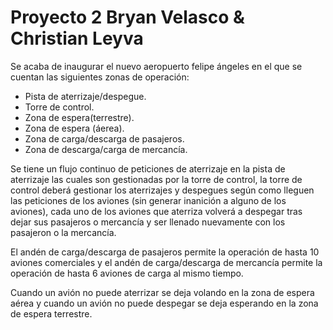
# Proyecto 2 Bryan Velasco & Christian Leyva

Se acaba de inaugurar el nuevo aeropuerto felipe ángeles en el que se cuentan las siguientes zonas de operación:
- Pista de aterrizaje/despegue.
- Torre de control.
- Zona de espera(terrestre).
- Zona de espera (áerea).
- Zona de carga/descarga de pasajeros.
- Zona de descarga/carga de mercancía.

Se tiene un flujo continuo de peticiones de aterrizaje en la pista de aterrizaje las cuales son gestionadas por 
la torre de control, la torre de control deberá gestionar los aterrizajes y despegues según como lleguen las 
peticiones de los aviones (sin generar inanición a alguno de los aviones), cada uno de los aviones que aterriza 
volverá a despegar tras dejar sus pasajeros o mercancía y ser llenado nuevamente con los pasajeron o la mercancía.

El andén de carga/descarga de pasajeros permite la operación de hasta 10 aviones comerciales y el andén de 
carga/descarga de mercancía permite la operación de hasta 6 aviones de carga al mismo tiempo.

Cuando un avión no puede aterrizar se deja volando en la zona de espera aérea y cuando un avión no puede despegar 
se deja esperando en la zona de espera terrestre.